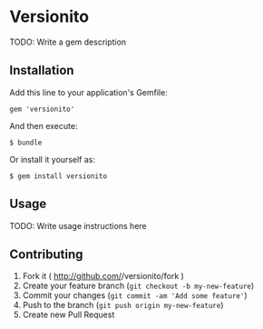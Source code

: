 # Versionito

TODO: Write a gem description

## Installation

Add this line to your application's Gemfile:

    gem 'versionito'

And then execute:

    $ bundle

Or install it yourself as:

    $ gem install versionito

## Usage

TODO: Write usage instructions here

## Contributing

1. Fork it ( http://github.com/<my-github-username>/versionito/fork )
2. Create your feature branch (`git checkout -b my-new-feature`)
3. Commit your changes (`git commit -am 'Add some feature'`)
4. Push to the branch (`git push origin my-new-feature`)
5. Create new Pull Request

